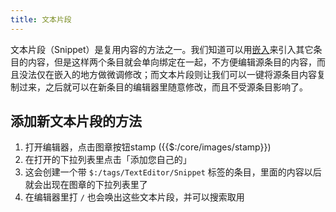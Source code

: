 ```yaml
---
title: 文本片段
---
```


文本片段（Snippet）是复用内容的方法之一。我们知道可以用[嵌入](#%E5%B5%8C%E5%85%A5)来引入其它条目的内容，但是这样两个条目就会单向绑定在一起，不方便编辑源条目的内容，而且没法仅在嵌入的地方做微调修改；而文本片段则让我们可以一键将源条目内容复制过来，之后就可以在新条目的编辑器里随意修改，而且不受源条目影响了。

## 添加新文本片段的方法

1. 打开编辑器，点击图章按钮stamp ({{$:/core/images/stamp}})
1. 在打开的下拉列表里点击「添加您自己的」
1. 这会创建一个带 `$:/tags/TextEditor/Snippet` 标签的条目，里面的内容以后就会出现在图章的下拉列表里了
1. 在编辑器里打 `/` 也会唤出这些文本片段，并可以搜索取用